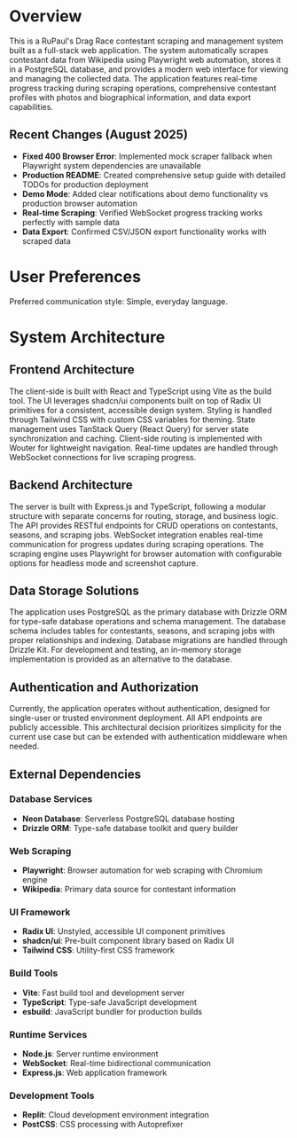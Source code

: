 # Overview

This is a RuPaul's Drag Race contestant scraping and management system built as a full-stack web application. The system automatically scrapes contestant data from Wikipedia using Playwright web automation, stores it in a PostgreSQL database, and provides a modern web interface for viewing and managing the collected data. The application features real-time progress tracking during scraping operations, comprehensive contestant profiles with photos and biographical information, and data export capabilities.

## Recent Changes (August 2025)

- **Fixed 400 Browser Error**: Implemented mock scraper fallback when Playwright system dependencies are unavailable
- **Production README**: Created comprehensive setup guide with detailed TODOs for production deployment
- **Demo Mode**: Added clear notifications about demo functionality vs production browser automation
- **Real-time Scraping**: Verified WebSocket progress tracking works perfectly with sample data
- **Data Export**: Confirmed CSV/JSON export functionality works with scraped data

# User Preferences

Preferred communication style: Simple, everyday language.

# System Architecture

## Frontend Architecture
The client-side is built with React and TypeScript using Vite as the build tool. The UI leverages shadcn/ui components built on top of Radix UI primitives for a consistent, accessible design system. Styling is handled through Tailwind CSS with custom CSS variables for theming. State management uses TanStack Query (React Query) for server state synchronization and caching. Client-side routing is implemented with Wouter for lightweight navigation. Real-time updates are handled through WebSocket connections for live scraping progress.

## Backend Architecture
The server is built with Express.js and TypeScript, following a modular structure with separate concerns for routing, storage, and business logic. The API provides RESTful endpoints for CRUD operations on contestants, seasons, and scraping jobs. WebSocket integration enables real-time communication for progress updates during scraping operations. The scraping engine uses Playwright for browser automation with configurable options for headless mode and screenshot capture.

## Data Storage Solutions
The application uses PostgreSQL as the primary database with Drizzle ORM for type-safe database operations and schema management. The database schema includes tables for contestants, seasons, and scraping jobs with proper relationships and indexing. Database migrations are handled through Drizzle Kit. For development and testing, an in-memory storage implementation is provided as an alternative to the database.

## Authentication and Authorization
Currently, the application operates without authentication, designed for single-user or trusted environment deployment. All API endpoints are publicly accessible. This architectural decision prioritizes simplicity for the current use case but can be extended with authentication middleware when needed.

## External Dependencies

### Database Services
- **Neon Database**: Serverless PostgreSQL database hosting
- **Drizzle ORM**: Type-safe database toolkit and query builder

### Web Scraping
- **Playwright**: Browser automation for web scraping with Chromium engine
- **Wikipedia**: Primary data source for contestant information

### UI Framework
- **Radix UI**: Unstyled, accessible UI component primitives
- **shadcn/ui**: Pre-built component library based on Radix UI
- **Tailwind CSS**: Utility-first CSS framework

### Build Tools
- **Vite**: Fast build tool and development server
- **TypeScript**: Type-safe JavaScript development
- **esbuild**: JavaScript bundler for production builds

### Runtime Services
- **Node.js**: Server runtime environment
- **WebSocket**: Real-time bidirectional communication
- **Express.js**: Web application framework

### Development Tools
- **Replit**: Cloud development environment integration
- **PostCSS**: CSS processing with Autoprefixer